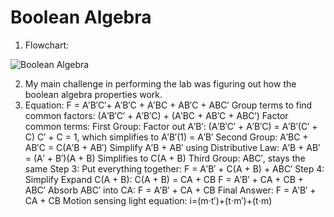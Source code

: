 # Boolean Algebra

1. Flowchart:

![Boolean Algebra](https://github.com/user-attachments/assets/1eb65ba9-3e26-4820-aa49-f52eba99c794)

2. My main challenge in performing the lab was figuring out how the boolean algebra properties work.
3. Equation: F = A′B′C′+ A′B′C + A′BC + AB′C + ABC′
Group terms to find common factors:
(A′B′C′ + A′B′C) + (A′BC + AB′C + ABC′)
Factor common terms:
First Group:
Factor out A′B′: (A′B′C′ + A′B′C) = A′B′(C′ + C)
C′ + C = 1, which simplifies to A′B′(1) = A′B′
Second Group:
A′BC + AB′C = C(A′B + AB′)
Simplify A′B + AB′ using Distributive Law: A′B + AB′ = (A′ + B′)(A + B)
Simplifies to C(A + B)
Third Group:
ABC′, stays the same
Step 3: Put everything together:
F = A′B′ + C(A + B) + ABC′
Step 4: Simplify
Expand C(A + B): C(A + B) = CA + CB
F = A′B′ + CA + CB + ABC′
Absorb ABC′ into CA: F = A′B′ + CA + CB
Final Answer:
F = A′B′ + CA + CB
Motion sensing light equation: i=(m⋅t′)+(t⋅m′)+(t⋅m)
